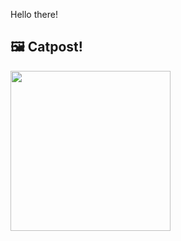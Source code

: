 Hello there!



## 🖼️ Catpost!

<sub>
    <img src="https://cdn2.thecatapi.com/images/78.jpg" height="256">
</sub>

